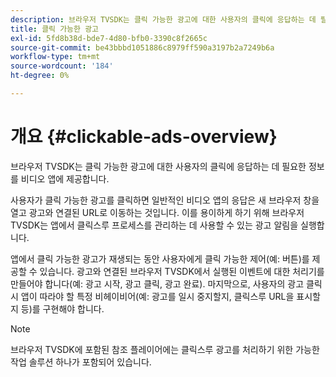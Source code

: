 ```yaml
---
description: 브라우저 TVSDK는 클릭 가능한 광고에 대한 사용자의 클릭에 응답하는 데 필요한 정보를 비디오 앱에 제공합니다.
title: 클릭 가능한 광고
exl-id: 5fd8b38d-bde7-4d80-bfb0-3390c8f2665c
source-git-commit: be43bbbd1051886c8979ff590a3197b2a7249b6a
workflow-type: tm+mt
source-wordcount: '184'
ht-degree: 0%

---
```


# 개요 {#clickable-ads-overview}

브라우저 TVSDK는 클릭 가능한 광고에 대한 사용자의 클릭에 응답하는 데 필요한 정보를 비디오 앱에 제공합니다.

사용자가 클릭 가능한 광고를 클릭하면 일반적인 비디오 앱의 응답은 새 브라우저 창을 열고 광고와 연결된 URL로 이동하는 것입니다. 이를 용이하게 하기 위해 브라우저 TVSDK는 앱에서 클릭스루 프로세스를 관리하는 데 사용할 수 있는 광고 알림을 실행합니다.

앱에서 클릭 가능한 광고가 재생되는 동안 사용자에게 클릭 가능한 제어(예: 버튼)를 제공할 수 있습니다. 광고와 연결된 브라우저 TVSDK에서 실행된 이벤트에 대한 처리기를 만들어야 합니다(예: 광고 시작, 광고 클릭, 광고 완료). 마지막으로, 사용자의 광고 클릭 시 앱이 따라야 할 특정 비헤이비어(예: 광고를 일시 중지할지, 클릭스루 URL을 표시할지 등)를 구현해야 합니다.

>[!NOTE]
>
>브라우저 TVSDK에 포함된 참조 플레이어에는 클릭스루 광고를 처리하기 위한 가능한 작업 솔루션 하나가 포함되어 있습니다.
